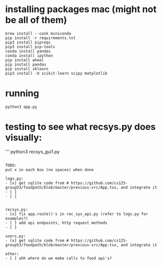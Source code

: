 
# installing packages mac (might not be all of them)
```
brew install --cask miniconda
pip install -r requirements.txt
pip3 install pipreqs
pip3 install pip-tools 
conda install pandas   
conda install ipython
pip install wheel
pip install pandas
pip install sklearn
pip3 install -U scikit-learn scipy matplotlib
```

# running
```
python3 app.py
```

# testing to see what recsys.py does visually:
'''
python3 recsys_gui1.py
```

TODO:
put x in each box (no spaces) when done

logs.py:
- [x] get sqlite code from # https://github.com/cs125-group53/foodpath/blob/master/previous-src/App.tsx, and integrate it
- [ ] 
- [ ]


recsys.py:
- [x] fix app.route()'s in rec_sys_api.py (refer to logs.py for examples?)
- [ ] add api endpoints, http request methods
- [ ]

users.py:
- [x] get sqlite code from # https://github.com/cs125-group53/foodpath/blob/master/previous-src/App.tsx, and integrate it

other:
- [ ] uhh where do we make calls to food api's?
